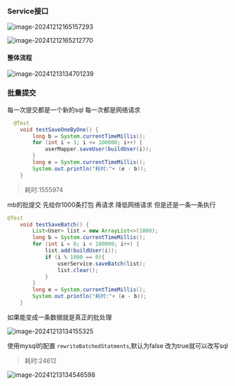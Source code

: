 ### Service接口

![image-20241212165157293](https://shuaiyao85.oss-cn-qingdao.aliyuncs.com/img/202412121651427.png)



![image-20241212165212770](https://shuaiyao85.oss-cn-qingdao.aliyuncs.com/img/202412121652884.png)

#### 整体流程

![image-20241213134701239](https://shuaiyao85.oss-cn-qingdao.aliyuncs.com/img/202412131347301.png)



### 批量提交

每一次提交都是一个新的sql  每一次都是网络请求

```java
  @Test
    void testSaveOneByOne() {
        long b = System.currentTimeMillis();
        for (int i = 1; i <= 100000; i++) {
            userMapper.saveUser(buildUser(i));
        }
        long e = System.currentTimeMillis();
        System.out.println("耗时:"+ (e - b));
    }
```

> 耗时:1555974

mb的批提交 先给你1000条打包  再请求   降低网络请求   但是还是一条一条执行

```java
@Test
    void testSaveBatch() {
        List<User> list = new ArrayList<>(1000);
        long b = System.currentTimeMillis();
        for (int i = 0; i < 100000; i++) {
            list.add(buildUser(i));
            if (i % 1000 == 0){
                userService.saveBatch(list);
                list.clear();
            }
        }
        long e = System.currentTimeMillis();
        System.out.println("耗时:"+ (e - b));
    }
```

如果能变成一条数据就是真正的批处理

![image-20241213134155325](https://shuaiyao85.oss-cn-qingdao.aliyuncs.com/img/202412131341566.png)

使用mysql的配置 `rewriteBatchedStatments`,默认为false  改为true就可以改写sql

> 耗时:24612

![image-20241213134546598](https://shuaiyao85.oss-cn-qingdao.aliyuncs.com/img/202412131345657.png)